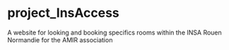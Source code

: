 # project_InsAccess
A website for looking and booking specifics rooms within the INSA Rouen Normandie for the AMIR association
